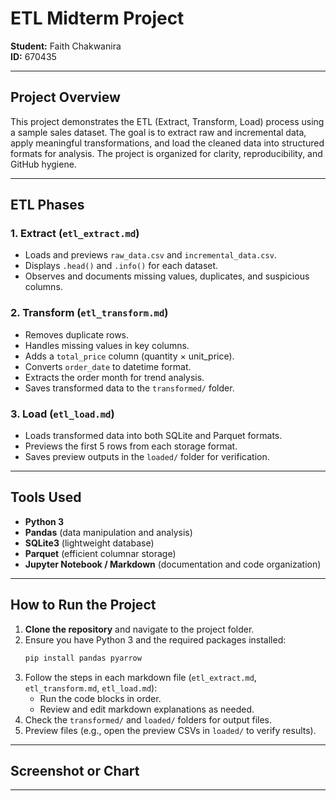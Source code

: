# ETL Midterm Project

**Student:** Faith Chakwanira  
**ID:** 670435

---

## Project Overview
This project demonstrates the ETL (Extract, Transform, Load) process using a sample sales dataset. The goal is to extract raw and incremental data, apply meaningful transformations, and load the cleaned data into structured formats for analysis. The project is organized for clarity, reproducibility, and GitHub hygiene.

---

## ETL Phases
### 1. Extract (`etl_extract.md`)
- Loads and previews `raw_data.csv` and `incremental_data.csv`.
- Displays `.head()` and `.info()` for each dataset.
- Observes and documents missing values, duplicates, and suspicious columns.

### 2. Transform (`etl_transform.md`)
- Removes duplicate rows.
- Handles missing values in key columns.
- Adds a `total_price` column (quantity × unit_price).
- Converts `order_date` to datetime format.
- Extracts the order month for trend analysis.
- Saves transformed data to the `transformed/` folder.

### 3. Load (`etl_load.md`)
- Loads transformed data into both SQLite and Parquet formats.
- Previews the first 5 rows from each storage format.
- Saves preview outputs in the `loaded/` folder for verification.

---

## Tools Used
- **Python 3**
- **Pandas** (data manipulation and analysis)
- **SQLite3** (lightweight database)
- **Parquet** (efficient columnar storage)
- **Jupyter Notebook / Markdown** (documentation and code organization)

---

## How to Run the Project
1. **Clone the repository** and navigate to the project folder.
2. Ensure you have Python 3 and the required packages installed:
   ```bash
   pip install pandas pyarrow
   ```
3. Follow the steps in each markdown file (`etl_extract.md`, `etl_transform.md`, `etl_load.md`):
   - Run the code blocks in order.
   - Review and edit markdown explanations as needed.
4. Check the `transformed/` and `loaded/` folders for output files.
5. Preview files (e.g., open the preview CSVs in `loaded/` to verify results).

---

## Screenshot or Chart


---

 